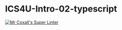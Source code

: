 # ICS4U-Intro-02-typescript

[![Mr Coxall's Super Linter](https://github.com/devin-jhu/ICS4U-Intro-03/workflows/Mr%20Coxall's%20Super%20Linter/badge.svg)](https://github.com/devin-jhu/ICS4U-Intro-03/actions/)
